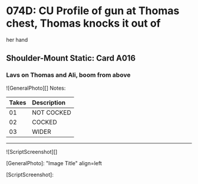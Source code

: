 # 074D: CU Profile of gun at Thomas chest, Thomas knocks it out ofher hand

## Shoulder-Mount Static: Card A016

### Lavs on Thomas and Ali, boom from above

![GeneralPhoto][]
Notes: 

| Takes | Description |
|:---|:----|
| 01 |  NOT COCKED |
| 02 | COCKED |
| 03 | WIDER |

----

![ScriptScreenshot][]


[GeneralPhoto]:  "Image Title" align=left

[ScriptScreenshot]: 